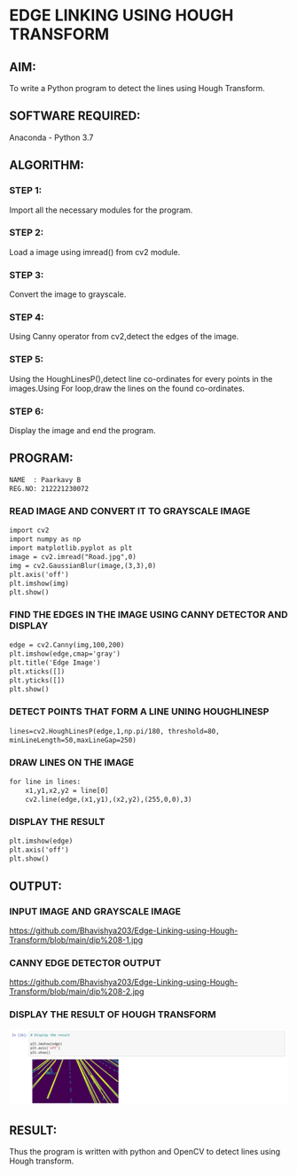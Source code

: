 # EDGE LINKING USING HOUGH TRANSFORM
## AIM:
To write a Python program to detect the lines using Hough Transform.

## SOFTWARE REQUIRED:
Anaconda - Python 3.7

## ALGORITHM:
### STEP 1:
Import all the necessary modules for the program.

### STEP 2:
Load a image using imread() from cv2 module.

### STEP 3:
Convert the image to grayscale.

### STEP 4:
Using Canny operator from cv2,detect the edges of the image.

### STEP 5:
Using the HoughLinesP(),detect line co-ordinates for every points in the images.Using For loop,draw the lines on the found co-ordinates.

### STEP 6:
Display the image and end the program.

## PROGRAM:

```
NAME  : Paarkavy B
REG.NO: 212221230072 
```

### READ IMAGE AND CONVERT IT TO GRAYSCALE IMAGE
```
import cv2
import numpy as np
import matplotlib.pyplot as plt
image = cv2.imread("Road.jpg",0)
img = cv2.GaussianBlur(image,(3,3),0)
plt.axis('off')
plt.imshow(img)
plt.show()
```

### FIND THE EDGES IN THE IMAGE USING CANNY DETECTOR AND DISPLAY
```
edge = cv2.Canny(img,100,200)
plt.imshow(edge,cmap='gray')
plt.title('Edge Image')
plt.xticks([])
plt.yticks([])
plt.show()
```

### DETECT POINTS THAT FORM A LINE UNING HOUGHLINESP
```
lines=cv2.HoughLinesP(edge,1,np.pi/180, threshold=80, minLineLength=50,maxLineGap=250)
```

### DRAW LINES ON THE IMAGE
```
for line in lines:
    x1,y1,x2,y2 = line[0]
    cv2.line(edge,(x1,y1),(x2,y2),(255,0,0),3)
```

### DISPLAY THE RESULT
```
plt.imshow(edge)
plt.axis('off')
plt.show()
```

## OUTPUT:

### INPUT IMAGE AND GRAYSCALE IMAGE

https://github.com/Bhavishya203/Edge-Linking-using-Hough-Transform/blob/main/dip%208-1.jpg

### CANNY EDGE DETECTOR OUTPUT

https://github.com/Bhavishya203/Edge-Linking-using-Hough-Transform/blob/main/dip%208-2.jpg

### DISPLAY THE RESULT OF HOUGH TRANSFORM

![output](op3.png)

## RESULT:
Thus the program is written with python and OpenCV to detect lines using Hough transform. 
